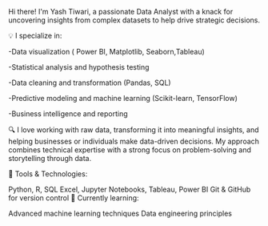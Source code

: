 Hi there! I'm Yash Tiwari, a passionate Data Analyst with a knack for uncovering insights from complex datasets to help drive strategic decisions.

💡 I specialize in:

-Data visualization ( Power BI, Matplotlib, Seaborn,Tableau)

-Statistical analysis and hypothesis testing

-Data cleaning and transformation (Pandas, SQL)

-Predictive modeling and machine learning (Scikit-learn, TensorFlow)

-Business intelligence and reporting

🔍 I love working with raw data, transforming it into meaningful insights, and helping businesses or individuals make data-driven decisions. My approach combines technical expertise with a strong focus on problem-solving and storytelling through data.

🔧 Tools & Technologies:

Python, R, SQL
Excel, Jupyter Notebooks, Tableau, Power BI
Git & GitHub for version control
🌱 Currently learning:

Advanced machine learning techniques
Data engineering principles
